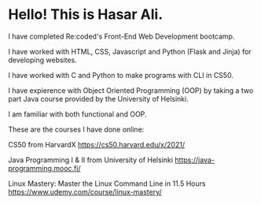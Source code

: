 # Hello! This is Hasar Ali.

I have completed Re:coded's Front-End Web Development bootcamp.

I have worked with HTML, CSS, Javascript and Python (Flask and Jinja) for developing websites.

I have worked with C and Python to make programs with CLI in CS50.

I have expierence with Object Oriented Programming (OOP) by taking a two part Java course provided by the University of Helsinki.

I am familiar with both functional and OOP.

These are the courses I have done online:

CS50 from HarvardX
https://cs50.harvard.edu/x/2021/

Java Programming I & II from University of Helsinki
https://java-programming.mooc.fi/

Linux Mastery: Master the Linux Command Line in 11.5 Hours
https://www.udemy.com/course/linux-mastery/
